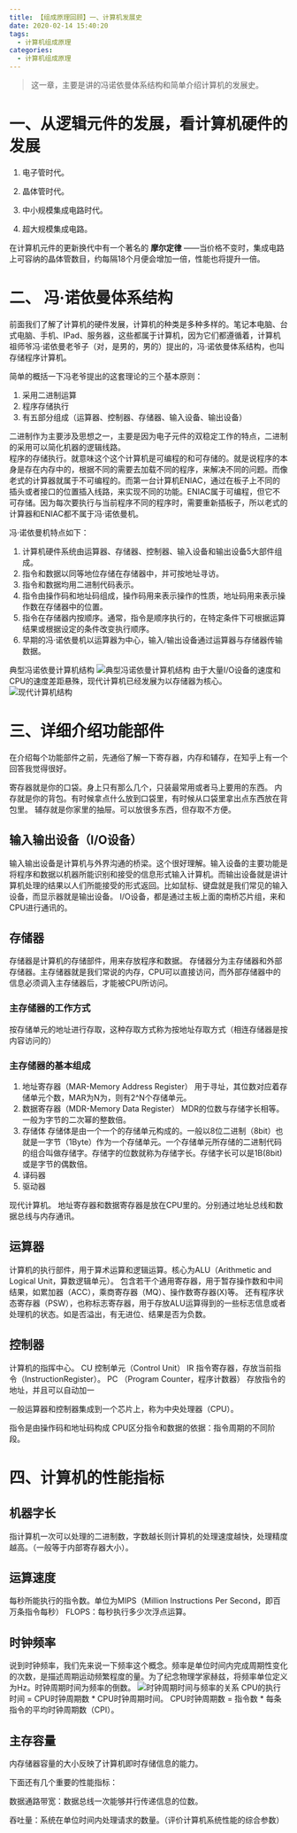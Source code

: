 ```yaml
---
title: 【组成原理回顾】一、计算机发展史
date: 2020-02-14 15:40:20
tags:
  - 计算机组成原理
categories:
  - 计算机组成原理
---
```


> 这一章，主要是讲的冯诺依曼体系结构和简单介绍计算机的发展史。

# 一、从逻辑元件的发展，看计算机硬件的发展

1. 电子管时代。

2. 晶体管时代。

3. 中小规模集成电路时代。

4. 超大规模集成电路。


在计算机元件的更新换代中有一个著名的 **摩尔定律** ——当价格不变时，集成电路上可容纳的晶体管数目，约每隔18个月便会增加一倍，性能也将提升一倍。


# 二、 冯·诺依曼体系结构
前面我们了解了计算机的硬件发展，计算机的种类是多种多样的。笔记本电脑、台式电脑、手机、IPad、服务器，这些都属于计算机，因为它们都遵循着，计算机祖师爷冯·诺依曼老爷子（对，是男的，男的）提出的，冯·诺依曼体系结构，也叫存储程序计算机。

简单的概括一下冯老爷提出的这套理论的三个基本原则：

1. 采用二进制运算
2. 程序存储执行
3. 有五部分组成（运算器、控制器、存储器、输入设备、输出设备）

二进制作为主要涉及思想之一，主要是因为电子元件的双稳定工作的特点，二进制的采用可以简化机器的逻辑线路。   
程序的存储执行。就意味这个这个计算机是可编程的和可存储的。就是说程序的本身是存在内存中的，根据不同的需要去加载不同的程序，来解决不同的问题。而像老式的计算器就属于不可编程的。而第一台计算机ENIAC，通过在板子上不同的插头或者接口的位置插入线路，来实现不同的功能。ENIAC属于可编程，但它不可存储。因为每次要执行与当前程序不同的程序时，需要重新插板子，所以老式的计算器和ENIAC都不属于冯·诺依曼机。

冯·诺依曼机特点如下：
1. 计算机硬件系统由运算器、存储器、控制器、输入设备和输出设备5大部件组成。
2. 指令和数据以同等地位存储在存储器中，并可按地址寻访。
3. 指令和数据均用二进制代码表示。
4. 指令由操作码和地址码组成，操作码用来表示操作的性质，地址码用来表示操作数在存储器中的位置。
5. 指令在存储器内按顺序。通常，指令是顺序执行的，在特定条件下可根据运算结果或根据设定的条件改变执行顺序。
6. 早期的冯·诺依曼机以运算器为中心，输入/输出设备通过运算器与存储器传输数据。

典型冯诺依曼计算机结构
![典型冯诺依曼计算机结构](https://s2.ax1x.com/2020/03/02/3WFOhj.md.png)
由于大量I/O设备的速度和CPU的速度差距悬殊，现代计算机已经发展为以存储器为核心。
![现代计算机结构](https://s2.ax1x.com/2020/03/02/3WPfVe.md.png)

# 三、详细介绍功能部件
在介绍每个功能部件之前，先通俗了解一下寄存器，内存和辅存，在知乎上有一个回答我觉得很好。

寄存器就是你的口袋。身上只有那么几个，只装最常用或者马上要用的东西。
内存就是你的背包。有时候拿点什么放到口袋里，有时候从口袋里拿出点东西放在背包里。
辅存就是你家里的抽屉。可以放很多东西，但存取不方便。

## 输入输出设备（I/O设备）
输入输出设备是计算机与外界沟通的桥梁。这个很好理解。输入设备的主要功能是将程序和数据以机器所能识别和接受的信息形式输入计算机。而输出设备就是讲计算机处理的结果以人们所能接受的形式返回。比如鼠标、键盘就是我们常见的输入设备，而显示器就是输出设备。
I/O设备，都是通过主板上面的南桥芯片组，来和CPU进行通讯的。

## 存储器
存储器是计算机的存储部件，用来存放程序和数据。
存储器分为主存储器和外部存储器。主存储器就是我们常说的内存，CPU可以直接访问，而外部存储器中的信息必须调入主存储器后，才能被CPU所访问。

### 主存储器的工作方式
按存储单元的地址进行存取，这种存取方式称为按地址存取方式（相连存储器是按内容访问的）

### 主存储器的基本组成
1. 地址寄存器（MAR-Memory Address Register）
用于寻址，其位数对应着存储单元个数，MAR为N为，则有2^N个存储单元。
2. 数据寄存器（MDR-Memory Data Register）
MDR的位数与存储字长相等。一般为字节的二次幂的整数倍。
3. 存储体
  存储体是由一个一个的存储单元构成的。一般以8位二进制（8bit）也就是一字节（1Byte）作为一个存储单元。一个存储单元所存储的二进制代码的组合叫做存储字。存储字的位数就称为存储字长。存储字长可以是1B(8bit)或是字节的偶数倍。
4. 译码器
5. 驱动器

现代计算机。 地址寄存器和数据寄存器是放在CPU里的。分别通过地址总线和数据总线与内存通讯。

## 运算器
计算机的执行部件，用于算术运算和逻辑运算。核心为ALU（Arithmetic and Logical Unit，算数逻辑单元）。
包含若干个通用寄存器，用于暂存操作数和中间结果，如累加器（ACC），乘商寄存器（MQ）、操作数寄存器(X)等。
还有程序状态寄存器（PSW），也称标志寄存器，用于存放ALU运算得到的一些标志信息或者处理机的状态。如是否溢出，有无进位、结果是否为负数。

## 控制器
计算机的指挥中心。
CU 控制单元（Control Unit）
IR 指令寄存器，存放当前指令（InstructionRegister）。
PC （Program Counter，程序计数器） 存放指令的地址，并且可以自动加一

一般运算器和控制器集成到一个芯片上，称为中央处理器（CPU）。

指令是由操作码和地址码构成
CPU区分指令和数据的依据：指令周期的不同阶段。

# 四、计算机的性能指标
## 机器字长
指计算机一次可以处理的二进制数，字数越长则计算机的处理速度越快，处理精度越高。（一般等于内部寄存器大小）。

## 运算速度
每秒所能执行的指令数。单位为MIPS（Million Instructions Per Second，即百万条指令每秒）
FLOPS：每秒执行多少次浮点运算。

## 时钟频率
说到时钟频率，我们先来说一下频率这个概念。频率是单位时间内完成周期性变化的次数，是描述周期运动频繁程度的量。为了纪念物理学家赫兹，将频率单位定义为Hz。时钟周期时间为频率的倒数。
![时钟周期时间与频率的关系](https://s2.ax1x.com/2020/03/10/8CTH6f.png)
CPU的执行时间 = CPU时钟周期数 * CPU时钟周期时间。
CPU时钟周期数 = 指令数 * 每条指令的平均时钟周期数（CPI）。

## 主存容量
内存储器容量的大小反映了计算机即时存储信息的能力。

下面还有几个重要的性能指标：

数据通路带宽：数据总线一次能够并行传递信息的位数。

吞吐量：系统在单位时间内处理请求的数量。（评价计算机系统性能的综合参数）